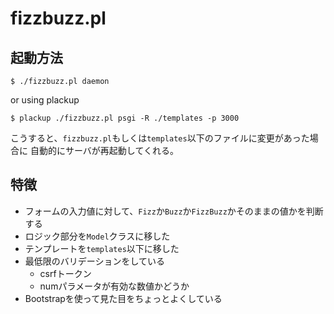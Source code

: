 # fizzbuzz.pl

## 起動方法

```
$ ./fizzbuzz.pl daemon
```

or using plackup

```
$ plackup ./fizzbuzz.pl psgi -R ./templates -p 3000
```

こうすると、`fizzbuzz.pl`もしくは`templates`以下のファイルに変更があった場合に
自動的にサーバが再起動してくれる。

## 特徴

* フォームの入力値に対して、`Fizz`か`Buzz`か`FizzBuzz`かそのままの値かを判断する
* ロジック部分を`Model`クラスに移した
* テンプレートを`templates`以下に移した
* 最低限のバリデーションをしている
  * csrfトークン
  * numパラメータが有効な数値かどうか
* Bootstrapを使って見た目をちょっとよくしている
